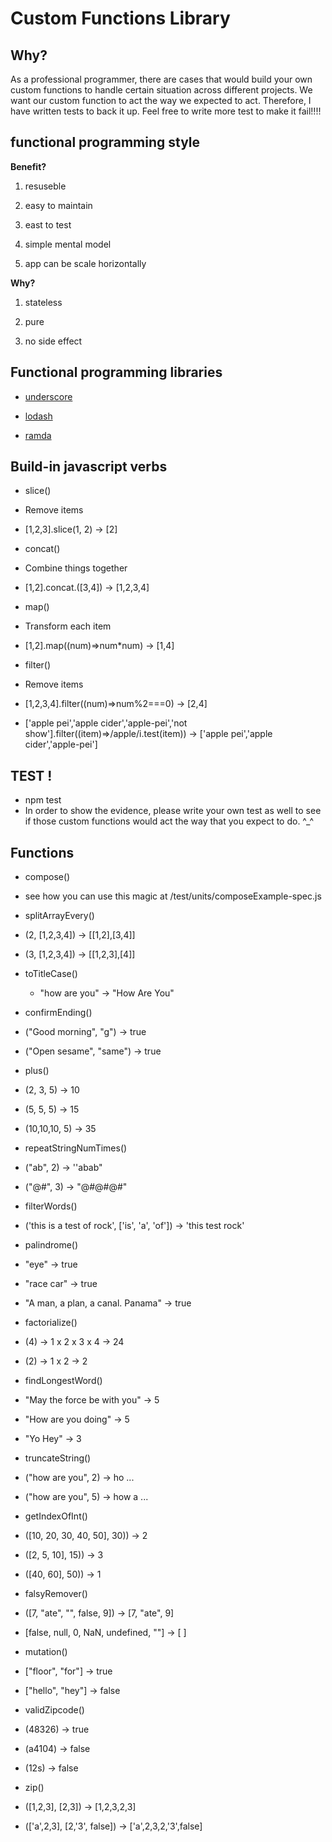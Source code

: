 # Custom Functions Library 

## Why?
As a professional programmer, there are cases that would build your own custom functions to handle certain situation across different projects. We want our custom function to act the way we expected to act. Therefore, I have written tests to back it up. Feel free to write more test to make it fail!!!! 

## functional programming style
 
**Benefit?**

1. resuseble

2. easy to maintain

3. east to test

4. simple mental model

5. app can be scale horizontally 

**Why?**

1. stateless

2. pure 

3. no side effect

## Functional programming libraries

- [underscore](http://underscorejs.org/)

- [lodash](https://lodash.com/)

- [ramda](http://ramdajs.com/)

## Build-in javascript verbs

- slice()

 - Remove items
 
 - [1,2,3].slice(1, 2) -> [2]

- concat()

 - Combine things together

 - [1,2].concat.([3,4]) -> [1,2,3,4]

- map()

 - Transform each item

 - [1,2].map((num)=>num*num) -> [1,4]

- filter()

 - Remove items

 - [1,2,3,4].filter((num)=>num%2===0) -> [2,4]

 - ['apple pei','apple cider','apple-pei','not show'].filter((item)=>/apple/i.test(item)) -> ['apple pei','apple cider','apple-pei']


## TEST ! 
- npm test
- In order to show the evidence, please write your own test as well to see if those custom functions would act the way that you expect to do. ^_^ 

## Functions

- compose()

 - see how you can use this magic at /test/units/composeExample-spec.js

- splitArrayEvery()

 - (2, [1,2,3,4]) -> [[1,2],[3,4]]

 - (3, [1,2,3,4]) -> [[1,2,3],[4]]

- toTitleCase()

  - "how are you" -> "How Are You"

- confirmEnding()
 
 - ("Good morning", "g") -> true

 - ("Open sesame", "same") -> true

- plus()

 - (2, 3, 5) -> 10
 
 - (5, 5, 5) -> 15

 - (10,10,10, 5) -> 35

- repeatStringNumTimes()

 - ("ab", 2) -> ''abab"
 
 - ("@#", 3) -> "@#@#@#"

- filterWords()

 - ('this is a test of rock', ['is', 'a', 'of']) -> 'this test rock'

- palindrome()

 - "eye" -> true

 - "race car" -> true

 - "A man, a plan, a canal. Panama" -> true

- factorialize()

 - (4) -> 1 x 2 x 3 x 4 -> 24

 - (2) -> 1 x 2 -> 2

- findLongestWord()

 - "May the force be with you" -> 5

 - "How are you doing" -> 5

 - "Yo Hey" -> 3

- truncateString()

 - ("how are you", 2) -> ho ...

 - ("how are you", 5) -> how a ...

- getIndexOfInt()
 
 - ([10, 20, 30, 40, 50], 30)) -> 2

 - ([2, 5, 10], 15)) -> 3

 - ([40, 60], 50)) -> 1

- falsyRemover()

 - ([7, "ate", "", false, 9]) -> [7, "ate", 9]

 - [false, null, 0, NaN, undefined, ""] -> [ ]

- mutation()
 
 - ["floor", "for"] -> true

 - ["hello", "hey"] -> false

- validZipcode()

 - (48326) -> true

 - (a4104) -> false

 - (12s) -> false

- zip()

 - ([1,2,3], [2,3]) -> [1,2,3,2,3]

 - (['a',2,3], [2,'3', false]) -> ['a',2,3,2,'3',false]

